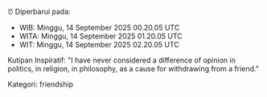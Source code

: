 ⏰ Diperbarui pada:
- WIB: Minggu, 14 September 2025 00.20.05 UTC
- WITA: Minggu, 14 September 2025 01.20.05 UTC
- WIT: Minggu, 14 September 2025 02.20.05 UTC

Kutipan Inspiratif:
"I have never considered a difference of opinion in politics, in religion, in philosophy, as a cause for withdrawing from a friend."


Kategori: friendship


